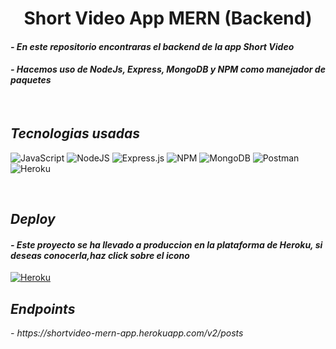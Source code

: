 #

<!----------------------------------- Title Section ------------------------------------>
<h1 align="center">
Short Video App MERN (Backend)
</h1>

<!----------------------------------- Description Section------------------------------------>

<h4>
    <i>- En este repositorio encontraras el backend de la app Short Video</i>
</h4>

<h4>
    <i>- Hacemos uso de NodeJs, Express, MongoDB y NPM como manejador de paquetes</i>
</h4>
<br>

<!----------------------------------- Tech Stack Section ------------------------------------>

<h2><i>Tecnologias usadas</i></h2>

<p>

![JavaScript](https://img.shields.io/badge/javascript-%23323330.svg?style=for-the-badge&logo=javascript&logoColor=%23F7DF1E) ![NodeJS](https://img.shields.io/badge/node.js-6DA55F?style=for-the-badge&logo=node.js&logoColor=white) ![Express.js](https://img.shields.io/badge/express.js-%23404d59.svg?style=for-the-badge&logo=express&logoColor=%2361DAFB) ![NPM](https://img.shields.io/badge/NPM-%23000000.svg?style=for-the-badge&logo=npm&logoColor=white) ![MongoDB](https://img.shields.io/badge/MongoDB-%234ea94b.svg?style=for-the-badge&logo=mongodb&logoColor=white) ![Postman](https://img.shields.io/badge/Postman-FF6C37?style=for-the-badge&logo=postman&logoColor=white) ![Heroku](https://img.shields.io/badge/heroku-%23430098.svg?style=for-the-badge&logo=heroku&logoColor=white)

</p>
<br>

<!----------------------------------- Deploy Links Section ------------------------------------>

<h2><i>Deploy</i></h2>
<h4>
    <i>- Este proyecto se ha llevado a produccion en la plataforma de Heroku, si deseas conocerla,haz click sobre el icono</i>
</h4>

[![Heroku](https://img.shields.io/badge/heroku-%23430098.svg?style=for-the-badge&logo=heroku&logoColor=white)](https://shortvideo-mern-app.herokuapp.com/)

<!----------------------------------- Source Links Section ------------------------------------>

<h2><i>Endpoints</i></h2>
<i>- <a>https://shortvideo-mern-app.herokuapp.com/v2/posts</a></i>
